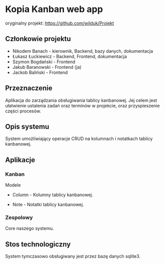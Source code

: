 #  Kopia Kanban web app
oryginalny projekt: https://github.com/wilduk/Projekt
## Członkowie projektu
- Nikodem Banach - kierownik, Backend, bazy danych, dokumentacja
- Łukasz Łuckiewicz - Backend, Frontend, dokumentacja
- Szymon Bogdański - Frontend
- Jakub Baranowski - Frontend (ja)
- Jackob Baliński - Frontend

## Przeznaczenie

Aplikacja do zarządzania obsługiwania tablicy kanbanowej. Jej celem jest ułatwienie ustalenia zadań oraz terminów w projekcie, oraz przyspieszenie części procesów.

## Opis systemu

System umożliwiający operacje CRUD na kolumnach i notatkach tablicy kanbanowej.



## Aplikacje


### Kanban

Modele

- Column - Kolumny tablicy kanbanowej.

- Note - Notatki tablicy kanbanowej.

### Zespolowy
Core naszego systemu.

## Stos technologiczny

System tymczasowo obsługiwany jest przez bazę danych sqlite3.

